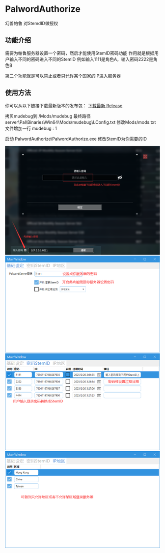 # PalwordAuthorize
幻兽帕鲁 对StemdID做授权

## 功能介绍
需要为帕鲁服务器设置一个密码，然后才能使用StemID密码功能
作用就是根据用户输入不同的密码进入不同的StemID
例如输入1111是角色A，输入密码2222是角色B

第二个功能就是可以禁止或者只允许某个国家的IP进入服务器


## 使用方法

你可以从以下链接下载最新版本的发布包：
[下载最新 Release](https://github.com/mudebug77/PalwordAuthorize/releases/latest)

拷贝mudebug到 <UE4SS install>/Mods/mudebug
最终路径 server\Pal\Binaries\Win64\Mods\mudebug\LConfig.txt
修改Mods/mods.txt 文件增加一行 mudebug : 1

启动 PalwordAuthorize\PalwordAuthorize.exe 修改StemID为你需要的ID



![功能0](Images/0.png)
![功能1](Images/1.png)
![功能2](Images/2.png)
![功能3](Images/3.png)